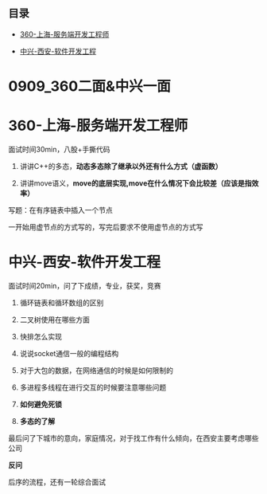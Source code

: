 ## 目录

*   [360-上海-服务端开发工程师](#360-上海-服务端开发工程师)

*   [中兴-西安-软件开发工程](#中兴-西安-软件开发工程)

# 0909\_360二面&中兴一面

# 360-上海-服务端开发工程师

面试时间30min，八股+手撕代码

1.  讲讲C++的多态，**动态多态除了继承以外还有什么方式（虚函数）**

2.  讲讲move语义，**move的底层实现,move在什么情况下会比较差（应该是指效率）**

写题：在有序链表中插入一个节点

一开始用虚节点的方式写的，写完后要求不使用虚节点的方式写

# 中兴-西安-软件开发工程

面试时间20min，问了下成绩，专业，获奖，竞赛

1.  循环链表和循环数组的区别

2.  二叉树使用在哪些方面

3.  快排怎么实现

4.  说说socket通信一般的编程结构

5.  对于大包的数据，在网络通信的时候是如何限制的

6.  多进程多线程在进行交互的时候要注意哪些问题

7.  **如何避免死锁**

8.  **多态的了解**

最后问了下城市的意向，家庭情况，对于找工作有什么倾向，在西安主要考虑哪些公司

**反问**

后序的流程，还有一轮综合面试

